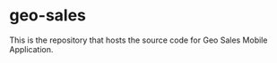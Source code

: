 geo-sales
=========

This is the repository that hosts the source code for Geo Sales Mobile Application.
